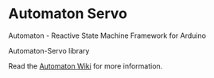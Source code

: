# Automaton Servo

Automaton - Reactive State Machine Framework for Arduino

Automaton-Servo library

Read the [Automaton Wiki](https://github.com/tinkerspy/Automaton/wiki) for more information.

